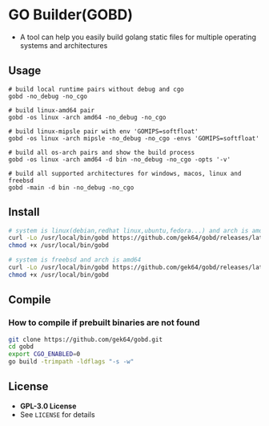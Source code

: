 # GO Builder(GOBD)

- A tool can help you easily build golang static files for multiple operating systems and architectures

## Usage

```
# build local runtime pairs without debug and cgo
gobd -no_debug -no_cgo

# build linux-amd64 pair
gobd -os linux -arch amd64 -no_debug -no_cgo

# build linux-mipsle pair with env 'GOMIPS=softfloat'
gobd -os linux -arch mipsle -no_debug -no_cgo -envs 'GOMIPS=softfloat'

# build all os-arch pairs and show the build process
gobd -os linux -arch amd64 -d bin -no_debug -no_cgo -opts '-v'

# build all supported architectures for windows, macos, linux and freebsd
gobd -main -d bin -no_debug -no_cgo
```

## Install

```sh
# system is linux(debian,redhat linux,ubuntu,fedora...) and arch is amd64
curl -Lo /usr/local/bin/gobd https://github.com/gek64/gobd/releases/latest/download/gobd-linux-amd64
chmod +x /usr/local/bin/gobd

# system is freebsd and arch is amd64
curl -Lo /usr/local/bin/gobd https://github.com/gek64/gobd/releases/latest/download/gobd-freebsd-amd64
chmod +x /usr/local/bin/gobd
```

## Compile

### How to compile if prebuilt binaries are not found

```sh
git clone https://github.com/gek64/gobd.git
cd gobd
export CGO_ENABLED=0 
go build -trimpath -ldflags "-s -w"
```

## License

- **GPL-3.0 License**
- See `LICENSE` for details
